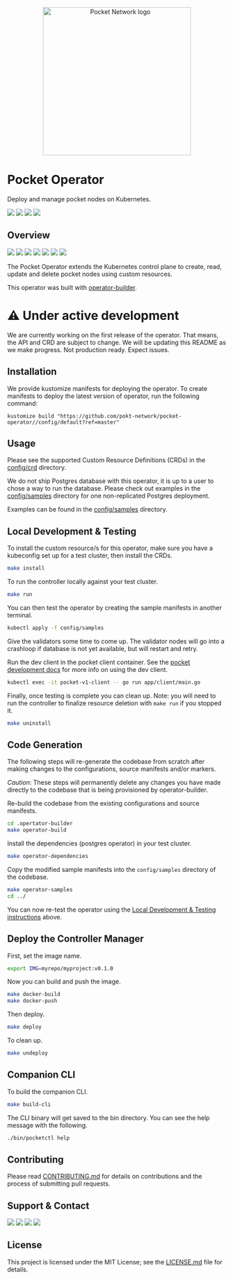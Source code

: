 <div align="center">
  <a href="https://www.pokt.network">
    <img src="https://user-images.githubusercontent.com/16605170/74199287-94f17680-4c18-11ea-9de2-b094fab91431.png" alt="Pocket Network logo" width="340"/>
  </a>
</div>

# Pocket Operator

Deploy and manage pocket nodes on Kubernetes.

<div>
  <a  href="https://godoc.org/github.com/pokt-network/pocket-operator"><img src="https://img.shields.io/badge/godoc-reference-blue.svg"/></a>
  <a  href="https://goreportcard.com/report/github.com/pokt-network/pocket-operator"><img src="https://goreportcard.com/badge/github.com/pokt-network/pocket-operator"/></a>
  <a href="https://golang.org"><img  src="https://img.shields.io/badge/golang-v1.11-red.svg"/></a>
  <a  href="https://github.com/tools/godep" ><img src="https://img.shields.io/badge/godep-dependency-71a3d9.svg"/></a>
</div>

## Overview

<div>
    <a  href="https://github.com/pokt-network/pocket-operator/releases"><img src="https://img.shields.io/github/release-pre/pokt-network/pocket-operator.svg"/></a>
    <a  href="https://github.com/pokt-network/pocket-operator/pulse"><img src="https://img.shields.io/github/contributors/pokt-network/pocket-operator.svg"/></a>
    <a href="https://opensource.org/licenses/MIT"><img src="https://img.shields.io/badge/License-MIT-blue.svg"/></a>
    <a href="https://github.com/pokt-network/pocket-operator/pulse"><img src="https://img.shields.io/github/last-commit/pokt-network/pocket-operator.svg"/></a>
    <a href="https://github.com/pokt-network/pocket-operator/pulls"><img src="https://img.shields.io/github/issues-pr/pokt-network/pocket-operator.svg"/></a>
    <a href="https://github.com/pokt-network/pocket-operator/releases"><img src="https://img.shields.io/badge/platform-linux%20%7C%20windows%20%7C%20macos-pink.svg"/></a>
    <a href="https://github.com/pokt-network/pocket-operator/issues"><img src="https://img.shields.io/github/issues-closed/pokt-network/pocket-operator.svg"/></a>
</div>

The Pocket Operator extends the Kubernetes control plane to create, read, update
and delete pocket nodes using custom resources.

This operator was built with
[operator-builder](https://github.com/nukleros/operator-builder).

# ⚠️ Under active development

We are currently working on the first release of the operator. That means, the API and CRD are subject to change.  We will be updating this README as we make progress. Not production ready. Expect issues.

## Installation

We provide kustomize manifests for deploying the operator. To create manifests to deploy the latest version of operator, run the following command:

```
kustomize build "https://github.com/pokt-network/pocket-operator//config/default?ref=master"
```

## Usage

Please see the supported Custom Resource Definitions (CRDs) in the [config/crd](config/crd) directory.

We do not ship Postgres database with this operator, it is up to a user to chose a way to run the database. Please check out examples in the [config/samples](config/samples) directory for one non-replicated Postgres deployment.

Examples can be found in the [config/samples](config/samples) directory.


## Local Development & Testing

To install the custom resource/s for this operator, make sure you have a
kubeconfig set up for a test cluster, then install the CRDs.

```bash
make install
```

To run the controller locally against your test cluster.

```bash
make run
```

You can then test the operator by creating the sample manifests in another
terminal.

```bash
kubectl apply -f config/samples
```

Give the validators some time to come up.  The validator nodes will go into a crashloop if database is not yet available, but will restart and retry.

Run the dev client in the pocket client container.  See the [pocket development
docs](https://github.com/pokt-network/pocket/tree/main/docs/development#running-localnet)
for more info on using the dev client.

```bash
kubectl exec -it pocket-v1-client -- go run app/client/main.go
```

Finally, once testing is complete you can clean up.  Note: you will need to run
the controller to finalize resource deletion with `make run` if you stopped it.

```bash
make uninstall
```

## Code Generation

The following steps will re-generate the codebase from scratch after making
changes to the configurations, source manifests and/or markers.

*Caution*: These steps will permanently delete any changes you have made
directly to the codebase that is being provisioned by operator-builder.

Re-build the codebase from the existing configurations and source manifests.

```bash
cd .opertator-builder
make operator-build
```

Install the dependencies (postgres operator) in your test cluster.

```bash
make operator-dependencies
```

Copy the modified sample manifests into the `config/samples` directory of the
codebase.

```bash
make operator-samples
cd ../
```

You can now re-test the operator using the [Local Development & Testing
instructions](#local-development-&-testing) above.

## Deploy the Controller Manager

First, set the image name.

```bash
export IMG=myrepo/myproject:v0.1.0
```

Now you can build and push the image.

```bash
make docker-build
make docker-push
```

Then deploy.

```bash
make deploy
```

To clean up.

```bash
make undeploy
```

## Companion CLI

To build the companion CLI.

```bash
make build-cli
```

The CLI binary will get saved to the bin directory.  You can see the help
message with the following.

```bash
./bin/pocketctl help
```

## Contributing

Please read [CONTRIBUTING.md](https://github.com/pokt-network/pocket-operator/blob/master/CONTRIBUTING.md) for details on contributions and the process of submitting pull requests.

## Support & Contact

<div>
  <a  href="https://twitter.com/poktnetwork" ><img src="https://img.shields.io/twitter/url/http/shields.io.svg?style=social"></a>
  <a href="https://t.me/POKTnetwork"><img src="https://img.shields.io/badge/Telegram-blue.svg"></a>
  <a href="https://www.facebook.com/POKTnetwork" ><img src="https://img.shields.io/badge/Facebook-red.svg"></a>
  <a href="https://research.pokt.network"><img src="https://img.shields.io/discourse/https/research.pokt.network/posts.svg"></a>
</div>

## License

This project is licensed under the MIT License; see the [LICENSE.md](LICENSE.md) file for details.


